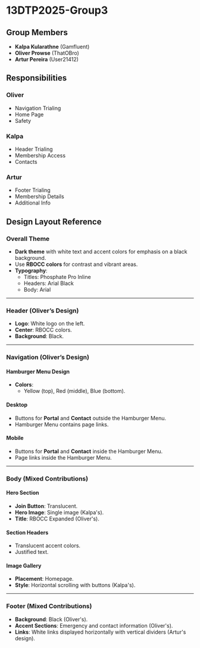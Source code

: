 # 13DTP2025-Group3
## Group Members
- **Kalpa Kularathne** (Gamfluent)  
- **Oliver Prowse** (ThatOBro)  
- **Artur Pereira** (User21412)  


## Responsibilities

### Oliver
- Navigation Trialing  
- Home Page  
- Safety  

### Kalpa
- Header Trialing  
- Membership Access  
- Contacts  

### Artur
- Footer Trialing  
- Membership Details  
- Additional Info  


## Design Layout Reference

### Overall Theme
- **Dark theme** with white text and accent colors for emphasis on a black background.  
- Use **RBOCC colors** for contrast and vibrant areas.  
- **Typography**:  
    - Titles: Phosphate Pro Inline  
    - Headers: Arial Black  
    - Body: Arial  

---

### Header (Oliver’s Design)
- **Logo**: White logo on the left.  
- **Center**: RBOCC colors.  
- **Background**: Black.  

---

### Navigation (Oliver’s Design)
#### Hamburger Menu Design
- **Colors**:  
    - Yellow (top), Red (middle), Blue (bottom).  

#### Desktop
- Buttons for **Portal** and **Contact** outside the Hamburger Menu.  
- Hamburger Menu contains page links.  

#### Mobile
- Buttons for **Portal** and **Contact** inside the Hamburger Menu.  
- Page links inside the Hamburger Menu.  

---

### Body (Mixed Contributions)
#### Hero Section
- **Join Button**: Translucent.  
- **Hero Image**: Single image (Kalpa's).  
- **Title**: RBOCC Expanded (Oliver's).  

#### Section Headers
- Translucent accent colors.  
- Justified text.  

#### Image Gallery
- **Placement**: Homepage.  
- **Style**: Horizontal scrolling with buttons (Kalpa's).  

---

### Footer (Mixed Contributions)
- **Background**: Black (Oliver's).  
- **Accent Sections**: Emergency and contact information (Oliver's).  
- **Links**: White links displayed horizontally with vertical dividers (Artur's design).  